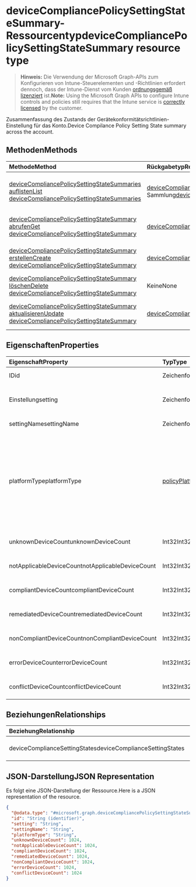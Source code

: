 # <a name="devicecompliancepolicysettingstatesummary-resource-type"></a><span data-ttu-id="cf112-101">deviceCompliancePolicySettingStateSummary-Ressourcentyp</span><span class="sxs-lookup"><span data-stu-id="cf112-101">deviceCompliancePolicySettingStateSummary resource type</span></span>

> <span data-ttu-id="cf112-102">**Hinweis:** Die Verwendung der Microsoft Graph-APIs zum Konfigurieren von Intune-Steuerelementen und -Richtlinien erfordert dennoch, dass der Intune-Dienst vom Kunden [ordnungsgemäß lizenziert](https://go.microsoft.com/fwlink/?linkid=839381) ist.</span><span class="sxs-lookup"><span data-stu-id="cf112-102">**Note:** Using the Microsoft Graph APIs to configure Intune controls and policies still requires that the Intune service is [correctly licensed](https://go.microsoft.com/fwlink/?linkid=839381) by the customer.</span></span>

<span data-ttu-id="cf112-103">Zusammenfassung des Zustands der Gerätekonformitätsrichtlinien-Einstellung für das Konto.</span><span class="sxs-lookup"><span data-stu-id="cf112-103">Device Compilance Policy Setting State summary across the account.</span></span>
## <a name="methods"></a><span data-ttu-id="cf112-104">Methoden</span><span class="sxs-lookup"><span data-stu-id="cf112-104">Methods</span></span>
|<span data-ttu-id="cf112-105">Methode</span><span class="sxs-lookup"><span data-stu-id="cf112-105">Method</span></span>|<span data-ttu-id="cf112-106">Rückgabetyp</span><span class="sxs-lookup"><span data-stu-id="cf112-106">Return Type</span></span>|<span data-ttu-id="cf112-107">Beschreibung</span><span class="sxs-lookup"><span data-stu-id="cf112-107">Description</span></span>|
|:---|:---|:---|
|[<span data-ttu-id="cf112-108">deviceCompliancePolicySettingStateSummaries auflisten</span><span class="sxs-lookup"><span data-stu-id="cf112-108">List deviceCompliancePolicySettingStateSummaries</span></span>](../api/intune_deviceconfig_devicecompliancepolicysettingstatesummary_list.md)|<span data-ttu-id="cf112-109">[deviceCompliancePolicySettingStateSummary](../resources/intune_deviceconfig_devicecompliancepolicysettingstatesummary.md)-Sammlung</span><span class="sxs-lookup"><span data-stu-id="cf112-109">[deviceCompliancePolicySettingStateSummary](../resources/intune_deviceconfig_devicecompliancepolicysettingstatesummary.md) collection</span></span>|<span data-ttu-id="cf112-110">Auflisten von Eigenschaften und Beziehungen der [deviceCompliancePolicySettingStateSummary](../resources/intune_deviceconfig_devicecompliancepolicysettingstatesummary.md)-Objekte.</span><span class="sxs-lookup"><span data-stu-id="cf112-110">List properties and relationships of the [deviceCompliancePolicySettingStateSummary](../resources/intune_deviceconfig_devicecompliancepolicysettingstatesummary.md) objects.</span></span>|
|[<span data-ttu-id="cf112-111">deviceCompliancePolicySettingStateSummary abrufen</span><span class="sxs-lookup"><span data-stu-id="cf112-111">Get deviceCompliancePolicySettingStateSummary</span></span>](../api/intune_deviceconfig_devicecompliancepolicysettingstatesummary_get.md)|[<span data-ttu-id="cf112-112">deviceCompliancePolicySettingStateSummary</span><span class="sxs-lookup"><span data-stu-id="cf112-112">deviceCompliancePolicySettingStateSummary</span></span>](../resources/intune_deviceconfig_devicecompliancepolicysettingstatesummary.md)|<span data-ttu-id="cf112-113">Lesen von Eigenschaften und Beziehungen der [deviceCompliancePolicySettingStateSummary](../resources/intune_deviceconfig_devicecompliancepolicysettingstatesummary.md)-Objekte.</span><span class="sxs-lookup"><span data-stu-id="cf112-113">Read properties and relationships of the [deviceCompliancePolicySettingStateSummary](../resources/intune_deviceconfig_devicecompliancepolicysettingstatesummary.md) object.</span></span>|
|[<span data-ttu-id="cf112-114">deviceCompliancePolicySettingStateSummary erstellen</span><span class="sxs-lookup"><span data-stu-id="cf112-114">Create deviceCompliancePolicySettingStateSummary</span></span>](../api/intune_deviceconfig_devicecompliancepolicysettingstatesummary_create.md)|[<span data-ttu-id="cf112-115">deviceCompliancePolicySettingStateSummary</span><span class="sxs-lookup"><span data-stu-id="cf112-115">deviceCompliancePolicySettingStateSummary</span></span>](../resources/intune_deviceconfig_devicecompliancepolicysettingstatesummary.md)|<span data-ttu-id="cf112-116">Erstellen eines neuen [deviceCompliancePolicySettingStateSummary](../resources/intune_deviceconfig_devicecompliancepolicysettingstatesummary.md)-Objekts.</span><span class="sxs-lookup"><span data-stu-id="cf112-116">Create a new [deviceCompliancePolicySettingStateSummary](../resources/intune_deviceconfig_devicecompliancepolicysettingstatesummary.md) object.</span></span>|
|[<span data-ttu-id="cf112-117">deviceCompliancePolicySettingStateSummary löschen</span><span class="sxs-lookup"><span data-stu-id="cf112-117">Delete deviceCompliancePolicySettingStateSummary</span></span>](../api/intune_deviceconfig_devicecompliancepolicysettingstatesummary_delete.md)|<span data-ttu-id="cf112-118">Keine</span><span class="sxs-lookup"><span data-stu-id="cf112-118">None</span></span>|<span data-ttu-id="cf112-119">Löschen einer [deviceCompliancePolicySettingStateSummary](../resources/intune_deviceconfig_devicecompliancepolicysettingstatesummary.md).</span><span class="sxs-lookup"><span data-stu-id="cf112-119">Deletes a [deviceCompliancePolicySettingStateSummary](../resources/intune_deviceconfig_devicecompliancepolicysettingstatesummary.md).</span></span>|
|[<span data-ttu-id="cf112-120">deviceCompliancePolicySettingStateSummary aktualisieren</span><span class="sxs-lookup"><span data-stu-id="cf112-120">Update deviceCompliancePolicySettingStateSummary</span></span>](../api/intune_deviceconfig_devicecompliancepolicysettingstatesummary_update.md)|[<span data-ttu-id="cf112-121">deviceCompliancePolicySettingStateSummary</span><span class="sxs-lookup"><span data-stu-id="cf112-121">deviceCompliancePolicySettingStateSummary</span></span>](../resources/intune_deviceconfig_devicecompliancepolicysettingstatesummary.md)|<span data-ttu-id="cf112-122">Aktualisieren der Eigenschaften eines [deviceCompliancePolicySettingStateSummary](../resources/intune_deviceconfig_devicecompliancepolicysettingstatesummary.md)-Objekts.</span><span class="sxs-lookup"><span data-stu-id="cf112-122">Update the properties of a [deviceCompliancePolicySettingStateSummary](../resources/intune_deviceconfig_devicecompliancepolicysettingstatesummary.md) object.</span></span>|

## <a name="properties"></a><span data-ttu-id="cf112-123">Eigenschaften</span><span class="sxs-lookup"><span data-stu-id="cf112-123">Properties</span></span>
|<span data-ttu-id="cf112-124">Eigenschaft</span><span class="sxs-lookup"><span data-stu-id="cf112-124">Property</span></span>|<span data-ttu-id="cf112-125">Typ</span><span class="sxs-lookup"><span data-stu-id="cf112-125">Type</span></span>|<span data-ttu-id="cf112-126">Beschreibung</span><span class="sxs-lookup"><span data-stu-id="cf112-126">Description</span></span>|
|:---|:---|:---|
|<span data-ttu-id="cf112-127">ID</span><span class="sxs-lookup"><span data-stu-id="cf112-127">id</span></span>|<span data-ttu-id="cf112-128">Zeichenfolge</span><span class="sxs-lookup"><span data-stu-id="cf112-128">String</span></span>|<span data-ttu-id="cf112-129">Schlüssel der Entität</span><span class="sxs-lookup"><span data-stu-id="cf112-129">Key of the entity.</span></span>|
|<span data-ttu-id="cf112-130">Einstellung</span><span class="sxs-lookup"><span data-stu-id="cf112-130">setting</span></span>|<span data-ttu-id="cf112-131">Zeichenfolge</span><span class="sxs-lookup"><span data-stu-id="cf112-131">String</span></span>|<span data-ttu-id="cf112-132">Klassenname und Eigenschaftenname der Einstellung</span><span class="sxs-lookup"><span data-stu-id="cf112-132">The setting class name and property name.</span></span>|
|<span data-ttu-id="cf112-133">settingName</span><span class="sxs-lookup"><span data-stu-id="cf112-133">settingName</span></span>|<span data-ttu-id="cf112-134">Zeichenfolge</span><span class="sxs-lookup"><span data-stu-id="cf112-134">String</span></span>|<span data-ttu-id="cf112-135">Name der Einstellung</span><span class="sxs-lookup"><span data-stu-id="cf112-135">Name of the setting.</span></span>|
|<span data-ttu-id="cf112-136">platformType</span><span class="sxs-lookup"><span data-stu-id="cf112-136">platformType</span></span>|[<span data-ttu-id="cf112-137">policyPlatformType</span><span class="sxs-lookup"><span data-stu-id="cf112-137">policyPlatformType</span></span>](../resources/intune_deviceconfig_policyplatformtype.md)|<span data-ttu-id="cf112-138">Einstellungsplattform.</span><span class="sxs-lookup"><span data-stu-id="cf112-138">Setting platform.</span></span> <span data-ttu-id="cf112-139">Mögliche Werte sind: `android`, `iOS`, `macOS`, `windowsPhone81`, `windows81AndLater`, `windows10AndLater`, `androidWorkProfile` und `all`.</span><span class="sxs-lookup"><span data-stu-id="cf112-139">Possible values are: `android`, `iOS`, `macOS`, `windowsPhone81`, `windows81AndLater`, `windows10AndLater`, `androidWorkProfile`, `all`.</span></span>|
|<span data-ttu-id="cf112-140">unknownDeviceCount</span><span class="sxs-lookup"><span data-stu-id="cf112-140">unknownDeviceCount</span></span>|<span data-ttu-id="cf112-141">Int32</span><span class="sxs-lookup"><span data-stu-id="cf112-141">Int32</span></span>|<span data-ttu-id="cf112-142">Anzahl von unbekannten Geräten</span><span class="sxs-lookup"><span data-stu-id="cf112-142">Number of unknown devices</span></span>|
|<span data-ttu-id="cf112-143">notApplicableDeviceCount</span><span class="sxs-lookup"><span data-stu-id="cf112-143">notApplicableDeviceCount</span></span>|<span data-ttu-id="cf112-144">Int32</span><span class="sxs-lookup"><span data-stu-id="cf112-144">Int32</span></span>|<span data-ttu-id="cf112-145">Anzahl der ausgenommenen Geräte</span><span class="sxs-lookup"><span data-stu-id="cf112-145">Number of not applicable devices</span></span>|
|<span data-ttu-id="cf112-146">compliantDeviceCount</span><span class="sxs-lookup"><span data-stu-id="cf112-146">compliantDeviceCount</span></span>|<span data-ttu-id="cf112-147">Int32</span><span class="sxs-lookup"><span data-stu-id="cf112-147">Int32</span></span>|<span data-ttu-id="cf112-148">Anzahl von konformen Geräten</span><span class="sxs-lookup"><span data-stu-id="cf112-148">Number of compliant devices</span></span>|
|<span data-ttu-id="cf112-149">remediatedDeviceCount</span><span class="sxs-lookup"><span data-stu-id="cf112-149">remediatedDeviceCount</span></span>|<span data-ttu-id="cf112-150">Int32</span><span class="sxs-lookup"><span data-stu-id="cf112-150">Int32</span></span>|<span data-ttu-id="cf112-151">Anzahl von korrigierten Geräten</span><span class="sxs-lookup"><span data-stu-id="cf112-151">Number of remediated devices</span></span>|
|<span data-ttu-id="cf112-152">nonCompliantDeviceCount</span><span class="sxs-lookup"><span data-stu-id="cf112-152">nonCompliantDeviceCount</span></span>|<span data-ttu-id="cf112-153">Int32</span><span class="sxs-lookup"><span data-stu-id="cf112-153">Int32</span></span>|<span data-ttu-id="cf112-154">Anzahl von nicht konformen Geräten</span><span class="sxs-lookup"><span data-stu-id="cf112-154">Number of NonCompliant devices</span></span>|
|<span data-ttu-id="cf112-155">errorDeviceCount</span><span class="sxs-lookup"><span data-stu-id="cf112-155">errorDeviceCount</span></span>|<span data-ttu-id="cf112-156">Int32</span><span class="sxs-lookup"><span data-stu-id="cf112-156">Int32</span></span>|<span data-ttu-id="cf112-157">Anzahl von Geräten mit Fehlern</span><span class="sxs-lookup"><span data-stu-id="cf112-157">Number of error devices</span></span>|
|<span data-ttu-id="cf112-158">conflictDeviceCount</span><span class="sxs-lookup"><span data-stu-id="cf112-158">conflictDeviceCount</span></span>|<span data-ttu-id="cf112-159">Int32</span><span class="sxs-lookup"><span data-stu-id="cf112-159">Int32</span></span>|<span data-ttu-id="cf112-160">Anzahl der Geräte mit Konflikten</span><span class="sxs-lookup"><span data-stu-id="cf112-160">Number of conflict devices</span></span>|

## <a name="relationships"></a><span data-ttu-id="cf112-161">Beziehungen</span><span class="sxs-lookup"><span data-stu-id="cf112-161">Relationships</span></span>
|<span data-ttu-id="cf112-162">Beziehung</span><span class="sxs-lookup"><span data-stu-id="cf112-162">Relationship</span></span>|<span data-ttu-id="cf112-163">Typ</span><span class="sxs-lookup"><span data-stu-id="cf112-163">Type</span></span>|<span data-ttu-id="cf112-164">Beschreibung</span><span class="sxs-lookup"><span data-stu-id="cf112-164">Description</span></span>|
|:---|:---|:---|
|<span data-ttu-id="cf112-165">deviceComplianceSettingStates</span><span class="sxs-lookup"><span data-stu-id="cf112-165">deviceComplianceSettingStates</span></span>|<span data-ttu-id="cf112-166">[deviceComplianceSettingState](../resources/intune_deviceconfig_devicecompliancesettingstate.md)-Sammlung</span><span class="sxs-lookup"><span data-stu-id="cf112-166">[deviceComplianceSettingState](../resources/intune_deviceconfig_devicecompliancesettingstate.md) collection</span></span>|<span data-ttu-id="cf112-167">Noch nicht dokumentiert.</span><span class="sxs-lookup"><span data-stu-id="cf112-167">Not yet documented</span></span>|

## <a name="json-representation"></a><span data-ttu-id="cf112-168">JSON-Darstellung</span><span class="sxs-lookup"><span data-stu-id="cf112-168">JSON Representation</span></span>
<span data-ttu-id="cf112-169">Es folgt eine JSON-Darstellung der Ressource.</span><span class="sxs-lookup"><span data-stu-id="cf112-169">Here is a JSON representation of the resource.</span></span>
<!--{
  "blockType": "resource",
  "baseType": "microsoft.graph.entity",
  "keyProperty": "id",
  "@odata.type": "microsoft.graph.deviceCompliancePolicySettingStateSummary"
}-->
``` json
{
  "@odata.type": "#microsoft.graph.deviceCompliancePolicySettingStateSummary",
  "id": "String (identifier)",
  "setting": "String",
  "settingName": "String",
  "platformType": "String",
  "unknownDeviceCount": 1024,
  "notApplicableDeviceCount": 1024,
  "compliantDeviceCount": 1024,
  "remediatedDeviceCount": 1024,
  "nonCompliantDeviceCount": 1024,
  "errorDeviceCount": 1024,
  "conflictDeviceCount": 1024
}
```








